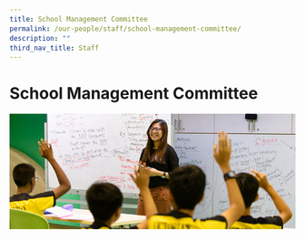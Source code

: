 ```yaml
---
title: School Management Committee
permalink: /our-people/staff/school-management-committee/
description: ""
third_nav_title: Staff
---
```

# **School Management Committee**



![](/images/staffdirectory.jpg)



